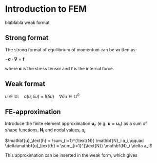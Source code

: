 # Introduction to FEM
blablabla weak format

## Strong format
The strong format of equilibrium of momentum can be written as:

$-\mathbf{\sigma}\cdot \mathbf{\nabla} = \mathbf{f}$

where $\mathbf{\sigma}$ is the stress tensor and $\mathbf{f}$ is the internal force.

## Weak format

$u \in \mathbb{U}: \quad a(u,\delta u) = l(\delta u) \quad \forall \delta u \in \mathbb{U}^0$

## FE-approximation

Introduce the finite element approximation $\mathbf{u}_h$ (e.g. $\mathbf{u} \approx \mathbf{u}_\text{h}$)
as a sum of shape functions, $\mathbf{N}_i$ and nodal values, $a_i$

$\mathbf{u}_\text{h} = \sum_{i=1}^{\text{N}} \mathbf{N}_i a_i,\qquad \delta\mathbf{u}_\text{h} = \sum_{i=1}^{\text{N}} \mathbf{N}_i \delta a_i$

This approximation can be inserted in the weak form, which gives

